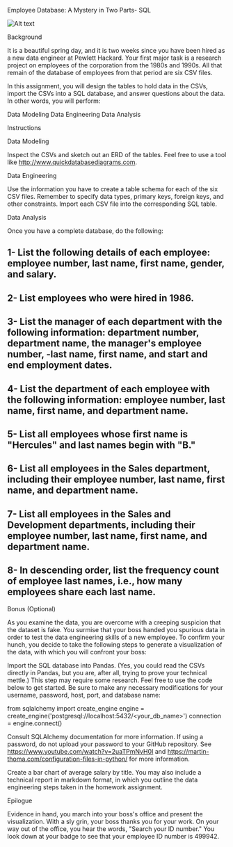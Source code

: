 Employee Database: A Mystery in Two Parts- SQL

![Alt text](Images/images.png?raw=true "Optional Title")


Background

It is a beautiful spring day, and it is two weeks since you have been hired as a new data engineer at Pewlett Hackard. Your first major task is a research project on employees of the corporation from the 1980s and 1990s. All that remain of the database of employees from that period are six CSV files.

In this assignment, you will design the tables to hold data in the CSVs, import the CSVs into a SQL database, and answer questions about the data. In other words, you will perform:


Data Modeling
Data Engineering
Data Analysis



Instructions


Data Modeling

Inspect the CSVs and sketch out an ERD of the tables. Feel free to use a tool like http://www.quickdatabasediagrams.com.


Data Engineering


Use the information you have to create a table schema for each of the six CSV files. Remember to specify data types, primary keys, foreign keys, and other constraints.
Import each CSV file into the corresponding SQL table.



Data Analysis

Once you have a complete database, do the following:


1- List the following details of each employee: employee number, last name, first name, gender, and salary.
-------------------------------------
2- List employees who were hired in 1986.
-------------------------------------
3- List the manager of each department with the following information: department number, department name, the manager's employee number, -last name, first name, and start and end employment dates.
------------------------------------------------
4- List the department of each employee with the following information: employee number, last name, first name, and department name.
-----------------------------------------------
5- List all employees whose first name is "Hercules" and last names begin with "B."
------------------------------------------------------
6- List all employees in the Sales department, including their employee number, last name, first name, and department name.
------------------------------------------------------------------
7- List all employees in the Sales and Development departments, including their employee number, last name, first name, and department name.
---------------------------------------------------------------------
8- In descending order, list the frequency count of employee last names, i.e., how many employees share each last name.
--------------------------------------



Bonus (Optional)

As you examine the data, you are overcome with a creeping suspicion that the dataset is fake. You surmise that your boss handed you spurious data in order to test the data engineering skills of a new employee. To confirm your hunch, you decide to take the following steps to generate a visualization of the data, with which you will confront your boss:


Import the SQL database into Pandas. (Yes, you could read the CSVs directly in Pandas, but you are, after all, trying to prove your technical mettle.) This step may require some research. Feel free to use the code below to get started. Be sure to make any necessary modifications for your username, password, host, port, and database name:


   from sqlalchemy import create_engine
   engine = create_engine('postgresql://localhost:5432/<your_db_name>')
   connection = engine.connect()

Consult SQLAlchemy documentation for more information.
If using a password, do not upload your password to your GitHub repository. See https://www.youtube.com/watch?v=2uaTPmNvH0I and https://martin-thoma.com/configuration-files-in-python/ for more information.



Create a bar chart of average salary by title.
You may also include a technical report in markdown format, in which you outline the data engineering steps taken in the homework assignment.



Epilogue

Evidence in hand, you march into your boss's office and present the visualization. With a sly grin, your boss thanks you for your work. On your way out of the office, you hear the words, "Search your ID number." You look down at your badge to see that your employee ID number is 499942.

